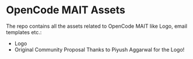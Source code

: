# OpenCode MAIT Assets
The repo contains all the assets related to OpenCode MAIT like Logo, email templates etc.:
 - Logo
 - Original Community Proposal
Thanks to Piyush Aggarwal for the Logo!
